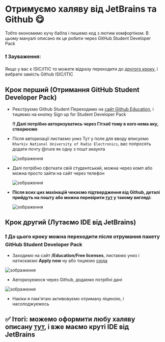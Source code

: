 # Отримуємо халяву від JetBrains та Github 😋

Тобто економимо кучу бабла і пишемо код з лютим комфортіком. В цьому мануалі описано як це робити через GitHub Student Developer Pack
### ❗ Зауваження:
Якщо у вас є ISIC/ITIC то можете відразу переходити до [другого кроку](https://github.com/Twenty013/for-PZPI-24-5?tab=readme-ov-file#%D0%BA%D1%80%D0%BE%D0%BA-%D0%B4%D1%80%D1%83%D0%B3%D0%B8%D0%B9-%D0%BB%D1%83%D1%82%D0%B0%D1%94%D0%BC%D0%BE-ide-%D0%B2%D1%96%D0%B4-jetbrains), і вибрати замість Github ISIC/ITIC


## Крок перший (Отримання GitHub Student Developer Pack)
- Реєструємо Github Student 
  Переходимо на [сайт Github Education](https://education.github.com/pack), і тицяємо на кнопку Sign up for Student Developer Pack
  
  **!! Далі потрібно авторизуватись через Гітхаб тому в кого нема аку, створюємо**
- Після авторизації листаємо униз
  Тут у поле для вводу вписуємо `Kharkiv National University of Radio Electronics`, вас попросять додати почту @nure як одну з пошт акаунта
  
  ![зображення](https://github.com/user-attachments/assets/67c483c7-cb27-46c8-882f-87f1fc4daf58)

- Далі потрібно сфоткати свій студентський, можна через комп або можна просто зайти на сайт через телефон

  ![зображення](https://github.com/user-attachments/assets/ed9d77f1-d8b1-4439-ae62-714c49a78534)

- **Після всих цих махінацій чекаємо підтвердження від Github, деталі прийдуть на пошту або можна перевірити [тут](https://education.github.com/discount_requests/application) у такому вигляді:** 

  ![зображення](https://github.com/user-attachments/assets/178e2743-c485-434a-bcbe-21c7b5c9af7c)

## Крок другий (Лутаємо IDE від JetBrains)
### ❗ До цього кроку можна переходити після отрумання пакету GitHub Student Developer Pack
  - Заходимо на сайт **/Education/Free licenses**, листаємо униз і натискаємо **Apply now** ну або тицяємо [сюда](https://www.jetbrains.com/shop/eform/students)

  ![зображення](https://github.com/user-attachments/assets/a86ec1c2-8e2b-49ad-821e-83eba550bc81)

 - Авторизуємося через Github, додаємо потрібні дані

  ![зображення](https://github.com/user-attachments/assets/dc154cb9-f5f6-4bab-87bf-99c2835cf741)

- Накіки я пам'ятаю активовуємо отриману ліцензію, і насолоджуємось



## ✅ Ітогі: можемо оформити любу халяву описану [тут](https://education.github.com/pack), і вже маємо круті IDE від JetBrains 





